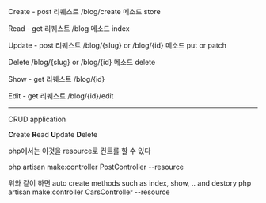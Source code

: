 Create - post 리퀘스트
/blog/create 
메소드 store


Read - get 리퀘스트
/blog
메소드 index


Update - post 리퀘스트
/blog/{slug}
or
/blog/{id}
메소드 put or patch


Delete
/blog/{slug}
or
/blog/{id}
메소드 delete


Show - get 리퀘스트
/blog/{id}

Edit  - get 리퀘스트
/blog/{id}/edit


___

CRUD application

**C**reate
**R**ead
**U**pdate
**D**elete

php에서는 이것을 resource로 컨트롤 할 수 있다

php artisan make:controller PostController --resource

위와 같이 하면 
auto create methods such as index, show, .. and destory
php artisan make:controller CarsController --resource
